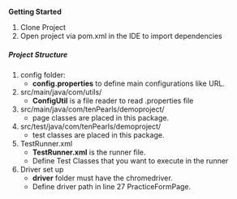 **Getting Started**
1. Clone Project
2. Open project via pom.xml in the IDE to import dependencies

##### **Project Structure**
1. config folder:
    * **config.properties** to define main configurations like URL.
2. src/main/java/com/utils/
    * **ConfigUtil** is a file reader to read .properties file
3. src/main/java/com/tenPearls/demoproject/
    *  page classes are placed in this package.
4. src/test/java/com/tenPearls/demoproject/
    * test classes are placed in this package.
5. TestRunner.xml
    * **TestRunner.xml** is the runner file.
    * Define Test Classes that you want to execute in the runner
6. Driver set up
   * **driver** folder must have the chromedriver.
   * Define driver path in line 27 PracticeFormPage.



